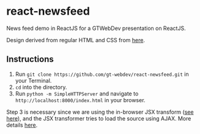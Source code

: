 # react-newsfeed
News feed demo in ReactJS for a GTWebDev presentation on ReactJS.

Design derived from regular HTML and CSS from [here](http://plnkr.co/edit/3LBtpcN5ygXGQBhhP7b1?p=preview).

## Instructions

1. Run `git clone https://github.com/gt-webdev/react-newsfeed.git` in your Terminal.
2. `cd` into the directory.
3. Run `python -m SimpleHTTPServer` and navigate to `http://localhost:8000/index.html` in your browser.

Step 3 is necessary since we are using the in-browser JSX transform ([see here](https://facebook.github.io/react/docs/tooling-integration.html)), and the JSX transformer tries to load the source using AJAX. More details [here](http://stackoverflow.com/questions/20904098/react-js-example-in-tutorial-not-working).